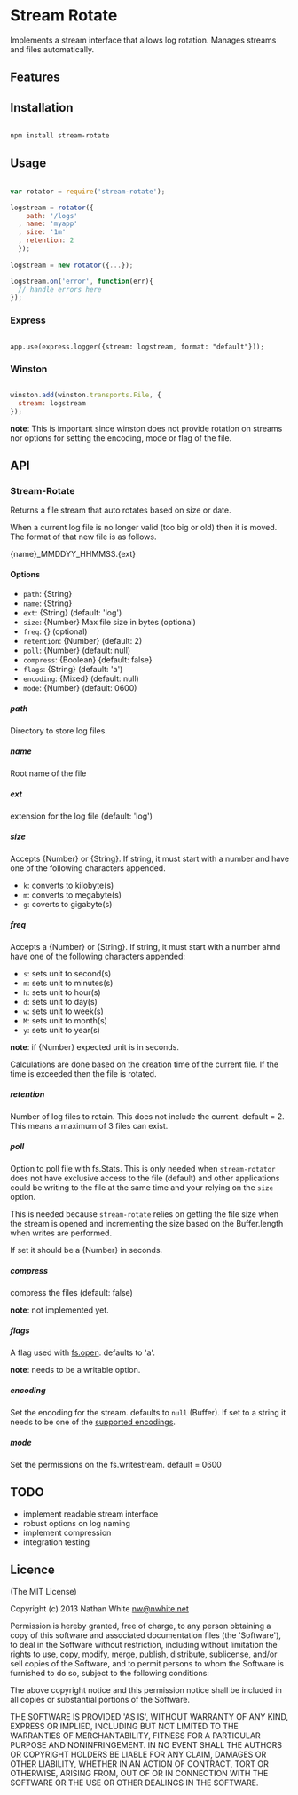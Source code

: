 # Stream Rotate

Implements a stream interface that allows log rotation. Manages streams and files automatically.

## Features

## Installation

```bash

npm install stream-rotate
```

## Usage

```js

var rotator = require('stream-rotate');

logstream = rotator({
    path: '/logs'
  , name: 'myapp'
  , size: '1m'
  , retention: 2
  });
  
logstream = new rotator({...});

logstream.on('error', function(err){
  // handle errors here
});  
```

### Express

```

app.use(express.logger({stream: logstream, format: "default"}));
```

### Winston

```js

winston.add(winston.transports.File, {
  stream: logstream
});
```

__note__: This is important since winston does not provide rotation on streams nor options for setting the encoding, mode or flag of the file.


## API

### Stream-Rotate

Returns a file stream that auto rotates based on size or date.

When a current log file is no longer valid (too big or old) then it is moved. The format of that new file is as follows.

{name}\_MMDDYY\_HHMMSS.{ext}

#### Options

  - `path`: {String}
  - `name`: {String}
  - `ext`: {String} (default: 'log')
  - `size`: {Number} Max file size in bytes (optional)
  - `freq`: {} (optional)
  - `retention`: {Number} (default: 2)
  - `poll`: {Number} (default: null) 
  - `compress`: {Boolean} {default: false}
  - `flags`: {String} (default: 'a')
  - `encoding`: {Mixed} (default: null)
  - `mode`: {Number} (default: 0600)

##### path
  Directory to store log files.
  
##### name
  Root name of the file
  
##### ext
  extension for the log file (default: 'log')
  
##### size
  Accepts {Number} or {String}. If string, it must start with a number and have one of the following characters appended.
  
  - `k`: converts to kilobyte(s)
  - `m`: converts to megabyte(s)
  - `g`: coverts to gigabyte(s)

##### freq
  Accepts a {Number} or {String}. If string, it must start with a number ahnd have one of the following characters appended:
  
  - `s`: sets unit to second(s)
  - `m`: sets unit to minutes(s)
  - `h`: sets unit to hour(s)
  - `d`: sets unit to day(s)
  - `w`: sets unit to week(s)
  - `M`: sets unit to month(s)
  - `y`: sets unit to year(s)

__note__: if {Number} expected unit is in seconds.

Calculations are done based on the creation time of the current file. If the time is exceeded then the file is rotated.

##### retention
  Number of log files to retain. This does not include the current. default = 2. This means a maximum of 3 files can exist.


##### poll
  Option to poll file with fs.Stats. This is only needed when `stream-rotator` does not have exclusive access to the file (default) and other applications could be writing to the file at the same time and your relying on the `size` option. 
  
This is needed because `stream-rotate` relies on getting the file size when the stream is opened and incrementing the size based on the Buffer.length when writes are performed.

If set it should be a {Number} in seconds. 

##### compress
  compress the files (default: false)
  
  __note__: not implemented yet.

##### flags
  A flag used with [fs.open](http://nodejs.org/api/fs.html#fs_fs_open_path_flags_mode_callback). defaults to 'a'.
  
  __note__: needs to be a writable option.
  
##### encoding
  Set the encoding for the stream. defaults to `null` (Buffer). If set to a string it needs to be one of the [supported encodings](http://nodejs.org/api/buffer.html#buffer_buffer).
  
##### mode
  Set the permissions on the fs.writestream. default = 0600
  

## TODO

  - implement readable stream interface
  - robust options on log naming
  - implement compression
  - integration testing


## Licence

(The MIT License)

Copyright (c) 2013 Nathan White nw@nwhite.net

Permission is hereby granted, free of charge, to any person obtaining a copy of this software and associated documentation files (the 'Software'), to deal in the Software without restriction, including without limitation the rights to use, copy, modify, merge, publish, distribute, sublicense, and/or sell copies of the Software, and to permit persons to whom the Software is furnished to do so, subject to the following conditions:

The above copyright notice and this permission notice shall be included in all copies or substantial portions of the Software.

  THE SOFTWARE IS PROVIDED 'AS IS', WITHOUT WARRANTY OF ANY KIND, EXPRESS OR IMPLIED, INCLUDING BUT NOT LIMITED TO THE WARRANTIES OF MERCHANTABILITY, FITNESS FOR A PARTICULAR PURPOSE AND NONINFRINGEMENT. IN NO EVENT SHALL THE AUTHORS OR COPYRIGHT HOLDERS BE LIABLE FOR ANY CLAIM, DAMAGES OR OTHER LIABILITY, WHETHER IN AN ACTION OF CONTRACT, TORT OR OTHERWISE, ARISING FROM, OUT OF OR IN CONNECTION WITH THE SOFTWARE OR THE USE OR OTHER DEALINGS IN THE SOFTWARE.
